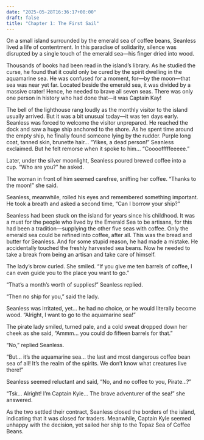 ```yaml
---
date: "2025-05-28T16:36:17+08:00"
draft: false
title: "Chapter 1: The First Sail"
---
```


On a small island surrounded by the emerald sea of coffee beans, Seanless lived a life of contentment. In this paradise of solidarity, silence was disrupted by a single touch of the emerald sea—his finger dried into wood.

Thousands of books had been read in the island’s library. As he studied the curse, he found that it could only be cured by the spirit dwelling in the aquamarine sea. He was confused for a moment, for—by the moon—that sea was near yet far. Located beside the emerald sea, it was divided by a massive crater! Hence, he needed to brave all seven seas. There was only one person in history who had done that—it was Captain Kay!

The bell of the lighthouse rang loudly as the monthly visitor to the island usually arrived. But it was a bit unusual today—it was ten days early. Seanless was forced to welcome the visitor unprepared. He reached the dock and saw a huge ship anchored to the shore. As he spent time around the empty ship, he finally found someone lying by the rudder. Purple long coat, tanned skin, brunette hair… “Yikes, a dead person!” Seanless exclaimed. But he felt remorse when it spoke to him… “Coooofffffeeeee.”

Later, under the silver moonlight, Seanless poured brewed coffee into a cup. “Who are you?” he asked.

The woman in front of him seemed carefree, sniffing her coffee. “Thanks to the moon!” she said.

Seanless, meanwhile, rolled his eyes and remembered something important. He took a breath and asked a second time, “Can I borrow your ship?”

Seanless had been stuck on the island for years since his childhood. It was a must for the people who lived by the Emerald Sea to be artisans, for this had been a tradition—supplying the other five seas with coffee. Only the emerald sea could be refined into coffee, after all. This was the bread and butter for Seanless. And for some stupid reason, he had made a mistake. He accidentally touched the freshly harvested sea beans. Now he needed to take a break from being an artisan and take care of himself.

The lady’s brow curled. She smiled. “If you give me ten barrels of coffee, I can even guide you to the place you want to go.”

“That’s a month’s worth of supplies!” Seanless replied.

“Then no ship for you,” said the lady.

Seanless was irritated, yet… he had no choice, or he would literally become wood. “Alright, I want to go to the aquamarine sea!”

The pirate lady smiled, turned pale, and a cold sweat dropped down her cheek as she said, “Ammm… you could do fifteen barrels for that.”

“No,” replied Seanless.

“But… it’s the aquamarine sea… the last and most dangerous coffee bean sea of all! It’s the realm of the spirits. We don’t know what creatures live there!”

Seanless seemed reluctant and said, “No, and no coffee to you, Pirate…?”

“Tsk… Alright! I’m Captain Kyle… The brave adventurer of the sea!” she answered.

As the two settled their contract, Seanless closed the borders of the island, indicating that it was closed for traders. Meanwhile, Captain Kyle seemed unhappy with the decision, yet sailed her ship to the Topaz Sea of Coffee Beans.
